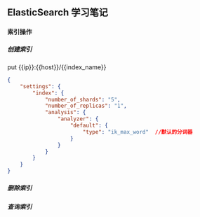 ## ElasticSearch 学习笔记

#### 索引操作

##### 创建索引

put   {{ip}}:{{host}}/{{index_name}}

```json
{
	"settings": {
		"index": {
			"number_of_shards": "5",
			"number_of_replicas": "1",
			"analysis": {
				"analyzer": {
					"default": {
						"type": "ik_max_word"  //默认的分词器
					}
				}
			}
		}
	}
}
```



##### 删除索引

##### 查询索引

